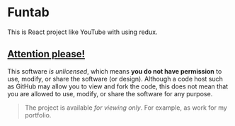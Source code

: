 # Funtab
This is React project like YouTube with using redux.

## [Attention please!](https://choosealicense.com/no-permission/)
This software _is unlicensed_, which means **you do not have permission** to use, modify, or share the software (or design). Although a code host such as GitHub may allow you to view and fork the code, this does not mean that you are allowed to use, modify, or share the software for any purpose.

> The project is available *for viewing only*. For example, as work for my portfolio.
